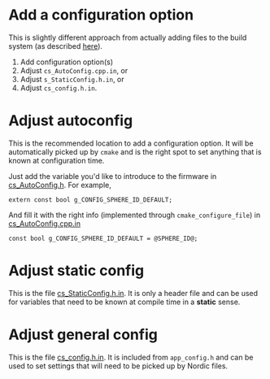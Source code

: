 # Add a configuration option

This is slightly different approach from actually adding files to the build system (as described [here](/docs/tutorials/ADD_BUILD_SUPPORT.md)).

1. Add configuration option(s)
2. Adjust `cs_AutoConfig.cpp.in`, or
3. Adjust `s_StaticConfig.h.in`, or
4. Adjust `cs_config.h.in`.

# Adjust autoconfig

This is the recommended location to add a configuration option. It will be automatically picked up by `cmake` and is the right spot to set anything that is known
at configuration time.

Just add the variable you'd like to introduce to the firmware in [cs_AutoConfig.h](/source/include/cfg/cs_AutoConfig.h). For example,

```
extern const bool g_CONFIG_SPHERE_ID_DEFAULT;
```

And fill it with the right info (implemented through `cmake_configure_file`) in [cs_AutoConfig.cpp.in](/source/src/cfg/cs_AutoConfig.cpp.in)

```
const bool g_CONFIG_SPHERE_ID_DEFAULT = @SPHERE_ID@;
```

# Adjust static config

This is the file [cs_StaticConfig.h.in](/source/include/cfg/cs_StaticConfig.h.in). It is only a header file and can be used for variables that need to be known at compile time in a **static** sense.

# Adjust general config

This is the file [cs_config.h.in](/source/bootloader/cs_config.h.in). It is included from `app_config.h` and can be used to set settings that will need to be picked up by Nordic files.

